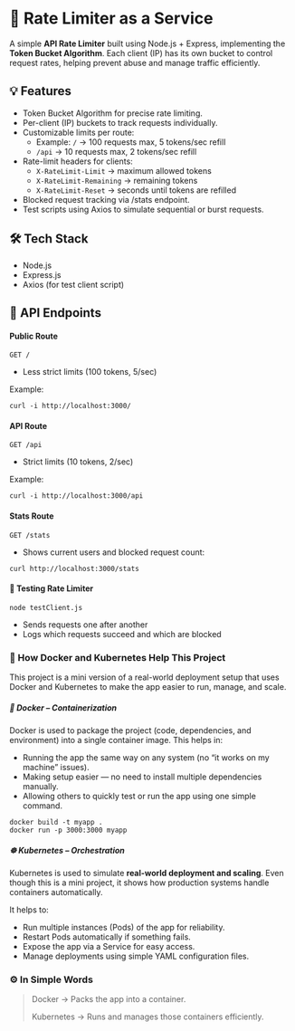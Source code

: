 # 🚦 Rate Limiter as a Service

A simple **API Rate Limiter** built using Node.js + Express, implementing the **Token Bucket Algorithm**. Each client (IP) has its own bucket to control request rates, helping prevent abuse and manage traffic efficiently.

## 💡 Features

- Token Bucket Algorithm for precise rate limiting.
- Per-client (IP) buckets to track requests individually.
- Customizable limits per route:
    - Example: `/` → 100 requests max, 5 tokens/sec refill
    - `/api` → 10 requests max, 2 tokens/sec refill
- Rate-limit headers for clients:
    - `X-RateLimit-Limit` → maximum allowed tokens
    - `X-RateLimit-Remaining` → remaining tokens
    - `X-RateLimit-Reset` → seconds until tokens are refilled
- Blocked request tracking via /stats endpoint.
- Test scripts using Axios to simulate sequential or burst requests.

## 🛠 Tech Stack
- Node.js
- Express.js
- Axios (for test client script)

## 📡 API Endpoints
#### Public Route
```
GET /
```
- Less strict limits (100 tokens, 5/sec)

Example:
```
curl -i http://localhost:3000/
```

#### API Route
```
GET /api
```

- Strict limits (10 tokens, 2/sec)

Example:
```
curl -i http://localhost:3000/api
```

#### Stats Route

```
GET /stats
```

- Shows current users and blocked request count:

```
curl http://localhost:3000/stats
```


#### 🧪 Testing Rate Limiter
```
node testClient.js
```

- Sends requests one after another
- Logs which requests succeed and which are blocked

### 🐳 How Docker and Kubernetes Help This Project

This project is a mini version of a real-world deployment setup that uses Docker and Kubernetes to make the app easier to run, manage, and scale.

##### 🧱 Docker – Containerization

Docker is used to package the project (code, dependencies, and environment) into a single container image.
This helps in:

- Running the app the same way on any system (no “it works on my machine” issues).
- Making setup easier — no need to install multiple dependencies manually.
- Allowing others to quickly test or run the app using one simple command.

```
docker build -t myapp .
docker run -p 3000:3000 myapp
```

##### ☸️ Kubernetes – Orchestration

Kubernetes is used to simulate **real-world deployment and scaling**.
Even though this is a mini project, it shows how production systems handle containers automatically.

It helps to:

- Run multiple instances (Pods) of the app for reliability.
- Restart Pods automatically if something fails.
- Expose the app via a Service for easy access.
- Manage deployments using simple YAML configuration files.

### ⚙️ In Simple Words

> Docker → Packs the app into a container.
>
> Kubernetes → Runs and manages those containers efficiently.
